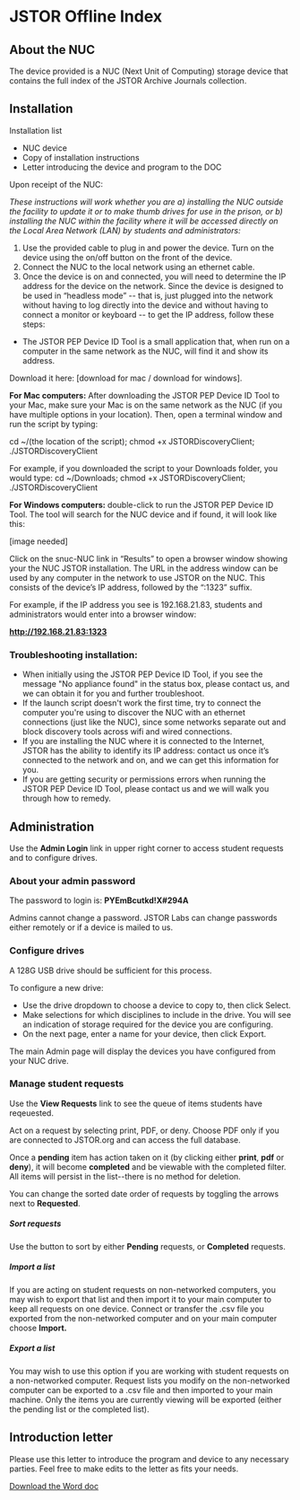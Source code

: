 # JSTOR Offline Index

## About the NUC
The device provided is a NUC (Next Unit of Computing) storage device that contains the full index of the JSTOR Archive Journals collection.

## Installation
Installation list

- NUC device
- Copy of installation instructions
- Letter introducing the device and program to the DOC

Upon receipt of the NUC:

*These instructions will work whether you are a) installing the NUC outside the facility to update it or to make thumb drives for use in the prison, or b) installing the NUC within the facility where it will be accessed directly on the Local Area Network (LAN) by students and administrators:*

1. Use the provided cable to plug in and power the device. Turn on the device using  the on/off button on the front of the device.
2. Connect the NUC to the local network using an ethernet cable.
3. Once the device is on and connected, you will need to determine the IP address for the device on the network.  Since the device is designed to be used in “headless mode” -- that is, just plugged into the network without having to log directly into the device and without having to connect a monitor or keyboard -- to get the IP address, follow these steps:
* The JSTOR PEP Device ID Tool is a small application that, when run on a computer in the same network as the NUC, will find it and show its address.  

Download it here: [download for mac / download for windows].  

**For Mac computers:** After downloading the JSTOR PEP Device ID Tool to your Mac, make sure your Mac is on the same network as the NUC (if you have multiple options in your location). Then,  open a terminal window and  run the script by typing:   

cd ~/(the location of the script); chmod +x JSTORDiscoveryClient; ./JSTORDiscoveryClient

For example, if you downloaded the script to your Downloads folder, you would type:
cd ~/Downloads; chmod +x JSTORDiscoveryClient; ./JSTORDiscoveryClient

**For Windows computers:** double-click to run the JSTOR PEP Device ID Tool. The tool will search for the NUC device and if found, it will look like this:

[image needed]

Click on the snuc-NUC link in “Results” to open a browser window showing your the NUC JSTOR installation.  The URL in the address window can be used by any computer in the network to use JSTOR on the NUC.  This consists of the device’s IP address, followed by the “:1323” suffix.  

For example, if the IP address you see is 192.168.21.83, students and administrators would enter into a browser window: 

**http://192.168.21.83:1323**
 
### Troubleshooting installation:
* When initially using the JSTOR PEP Device ID Tool, if you see the message "No appliance found" in the status box, please contact us, and we can obtain it for you and further troubleshoot.
* If the launch script doesn't work the first time, try to connect the computer you're using to discover the NUC with an ethernet connections (just like the NUC), since some networks separate out and block discovery tools across wifi and wired connections.
* If you are installing the NUC where it is connected to the Internet, JSTOR has the ability to identify its IP address: contact us once it’s connected to the network and on, and we can get this information for you.
* If you are getting security or permissions errors when running the JSTOR PEP Device ID Tool, please contact us and we will walk you through how to remedy.



## Administration
Use the **Admin Login** link in upper right corner to access student requests and to configure drives.

### About your admin password
The password to login is: **PYEmBcutkd!X#294A**

Admins cannot change a password. JSTOR Labs can change passwords either remotely or if a device is mailed to us.

### Configure drives
A 128G USB drive should be sufficient for this process.

To configure a new drive:

* Use the drive dropdown to choose a device to copy to, then click Select.
* Make selections for which disciplines to include in the drive. You will see an indication of storage required for the device you are configuring.
* On the next page, enter a name for your device, then click Export.

The main Admin page will display the devices you have configured from your NUC drive. 

### Manage student requests
Use the **View Requests** link to see the queue of items students have reqeuested.

Act on a request by selecting print, PDF, or deny. Choose PDF only if you are connected to JSTOR.org and can access the full database.

Once a **pending** item has action taken on it (by clicking either **print**, **pdf** or **deny**), it will become **completed** and be viewable with the completed filter. All items will persist in the list--there is no method for deletion.

You can change the sorted date order of requests by toggling the arrows next to **Requested**. 

##### Sort requests
Use the button to sort by either **Pending** requests, or **Completed** requests.


##### Import a list
If you are acting on student requests on non-networked computers, you may wish to export that list and then import it to your main computer to keep all requests on one device. Connect or transfer the .csv file you exported from the non-networked computer and on your main computer choose **Import.** 

##### Export a list
You may wish to use this option if you are working with student requests on a non-networked computer. Request lists you modify on the non-networked computer can be exported to a .csv file and then imported to your main machine. Only the items you are currently viewing will be exported (either the pending list or the completed list). 

## Introduction letter

Please use this letter to introduce the program and device to any necessary parties. Feel free to make edits to the letter as fits your needs.

[Download the Word doc](https://ithaka-labs.s3.amazonaws.com/static-files/images/pep/Introductory+Letter+for+Department+of+Corrections+Feb+2020.docx)